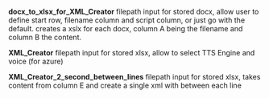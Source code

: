 **docx_to_xlsx_for_XML_Creator**
filepath input for stored docx, allow user to define start row, filename column and script column, or just go with the default. creates a xslx for each docx, column A being the filename and column B the content.

**XML_Creator**
filepath input for stored xlsx, allow to select TTS Engine and voice (for azure)

**XML_Creator_2_second_between_lines**
filepath input for stored xlsx, takes content from column E and create a single xml with <break time="2000ms" /> between each line
